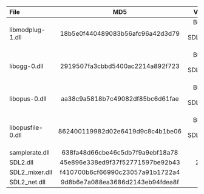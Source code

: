 | File              |               MD5                |            Version            |
|:------------------|:--------------------------------:|:-----------------------------:|
| libmodplug-1.dll  | 18b5e0f440489083b56afc96a42d3d79 | Bundled with SDL2_mixer 2.6.1 |
| libogg-0.dll      | 2919507fa3cbbd5400ac2214a892f723 | Bundled with SDL2_mixer 2.6.1 |
| libopus-0.dll     | aa38c9a5818b7c49082df85bc6d61fae | Bundled with SDL2_mixer 2.6.1 |
| libopusfile-0.dll | 862400119982d02e6419d9c8c4b1be06 | Bundled with SDL2_mixer 2.6.1 |
| samplerate.dll    | 638fa48d66cbe46c5db7f9a9ebf18a78 |             0.2.2             |
| SDL2.dll          | 45e896e338ed9f37f52771597be92b43 |            2.24.2             |
| SDL2_mixer.dll    | f410700b6cf66990c23057a91b1722a4 |             2.6.1             |
| SDL2_net.dll      | 9d8b6e7a088ea3686d2143eb94fdea8f |             2.2.0             |

